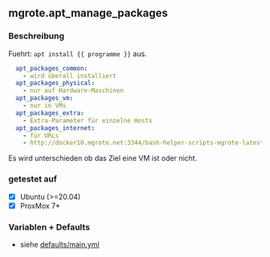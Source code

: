 ## mgrote.apt_manage_packages

### Beschreibung
Fuehrt:
`apt install {{ programme }}`
aus.
```yaml
  apt_packages_common:
    - wird überall installiert
  apt_packages_physical:
    - nur auf Hardware-Maschinen
  apt_packages_vm:
    - nur in VMs
  apt_packages_extra:
    - Extra-Parameter für einzelne Hosts
  apt_packages_internet:
    - für URLs
    - http://docker10.mgrote.net:3344/bash-helper-scripts-mgrote-latest.deb


```
Es wird unterschieden ob das Ziel eine VM ist oder nicht.

### getestet auf
- [x] Ubuntu (>=20.04)
- [x] ProxMox 7*

### Variablen + Defaults
- siehe [defaults/main.yml](./defaults/main.yml)
